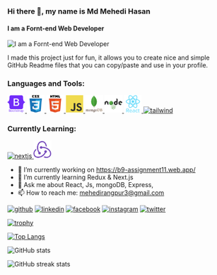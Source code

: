 ### Hi there 👋, my name is Md Mehedi Hasan
#### I am a Fornt-end Web Developer
![I am a Fornt-end Web Developer](https://media.licdn.com/dms/image/D4E16AQGrMUa8iKZ61A/profile-displaybackgroundimage-shrink_350_1400/0/1719352644190?e=1725494400&v=beta&t=CxpUCtYACJqcrI5MpVfByx1CmzuV3jOzlIrB1qTRFtM)

I made this project just for fun, it allows you to create nice and simple GitHub Readme files that you can copy/paste and use in your profile.


<h3 align="left">Languages and Tools:</h3>
<p align="left"> <a href="https://getbootstrap.com" target="_blank" rel="noreferrer"> <img src="https://raw.githubusercontent.com/devicons/devicon/master/icons/bootstrap/bootstrap-plain-wordmark.svg" alt="bootstrap" width="40" height="40"/> </a> <a href="https://www.w3schools.com/css/" target="_blank" rel="noreferrer"> <img src="https://raw.githubusercontent.com/devicons/devicon/master/icons/css3/css3-original-wordmark.svg" alt="css3" width="40" height="40"/> </a> <a href="https://www.w3.org/html/" target="_blank" rel="noreferrer"> <img src="https://raw.githubusercontent.com/devicons/devicon/master/icons/html5/html5-original-wordmark.svg" alt="html5" width="40" height="40"/> </a> <a href="https://developer.mozilla.org/en-US/docs/Web/JavaScript" target="_blank" rel="noreferrer"> <img src="https://raw.githubusercontent.com/devicons/devicon/master/icons/javascript/javascript-original.svg" alt="javascript" width="40" height="40"/> </a> <a href="https://www.mongodb.com/" target="_blank" rel="noreferrer"> <img src="https://raw.githubusercontent.com/devicons/devicon/master/icons/mongodb/mongodb-original-wordmark.svg" alt="mongodb" width="40" height="40"/> </a> <a href="https://nodejs.org" target="_blank" rel="noreferrer"> <img src="https://raw.githubusercontent.com/devicons/devicon/master/icons/nodejs/nodejs-original-wordmark.svg" alt="nodejs" width="40" height="40"/> </a> <a href="https://reactjs.org/" target="_blank" rel="noreferrer"> <img src="https://raw.githubusercontent.com/devicons/devicon/master/icons/react/react-original-wordmark.svg" alt="react" width="40" height="40"/> </a> <a href="https://tailwindcss.com/" target="_blank" rel="noreferrer"> <img src="https://www.vectorlogo.zone/logos/tailwindcss/tailwindcss-icon.svg" alt="tailwind" width="40" height="40"/> </a> </p>

<h3 align="left">Currently Learning: </h3>
<p align="left"> <a href="https://nextjs.org/" target="_blank" rel="noreferrer"> <img src="https://cdn.worldvectorlogo.com/logos/nextjs-2.svg" alt="nextjs" width="40" height="40"/> </a> <a href="https://redux.js.org" target="_blank" rel="noreferrer"> <img src="https://raw.githubusercontent.com/devicons/devicon/master/icons/redux/redux-original.svg" alt="redux" width="40" height="40"/> </a> </p>



- 🔭 I’m currently working on https://b9-assignment11.web.app/ 
- 🌱 I’m currently learning Redux & Next.js 
- 💬 Ask me about React, Js, mongoDB, Express, 
- 📫 How to reach me: mehedirangpur3@gmail.com




[<img src='https://cdn.jsdelivr.net/npm/simple-icons@3.0.1/icons/github.svg' alt='github' height='40'>](https://github.com/MUEID11)  [<img src='https://cdn.jsdelivr.net/npm/simple-icons@3.0.1/icons/linkedin.svg' alt='linkedin' height='40'>](https://www.linkedin.com/in/mehdirangpur/)  [<img src='https://cdn.jsdelivr.net/npm/simple-icons@3.0.1/icons/facebook.svg' alt='facebook' height='40'>](https://www.facebook.com/mueid11)  [<img src='https://cdn.jsdelivr.net/npm/simple-icons@3.0.1/icons/instagram.svg' alt='instagram' height='40'>](https://www.instagram.com/mueid11/)  [<img src='https://cdn.jsdelivr.net/npm/simple-icons@3.0.1/icons/twitter.svg' alt='twitter' height='40'>](https://twitter.com/@mehedirangpur)  

[![trophy](https://github-profile-trophy.vercel.app/?username=MUEID11)](https://github.com/ryo-ma/github-profile-trophy)

[![Top Langs](https://github-readme-stats.vercel.app/api/top-langs/?username=MUEID11)](https://github.com/anuraghazra/github-readme-stats)

![GitHub stats](https://github-readme-stats.vercel.app/api?username=MUEID11&show_icons=true&count_private=true)  

![GitHub streak stats](https://streak-stats.demolab.com/?user=MUEID11)  

